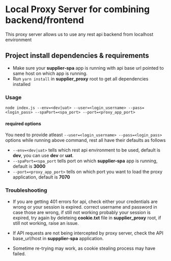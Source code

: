 # Local Proxy Server for combining backend/frontend

This proxy server allows us to use any rest api backend from localhost environment

## Project install dependencies & requirements

 - Make sure your **supplier-spa** app is running with api base url pointed to same host on which app is running.
 - Run ````yarn install```` in **supplier_proxy** root to get all dependencies installed


### Usage

```node index.js --env=<dev|uat> --user=<login_username> --pass=<login_pass> --spaPort=<spa_port> --port=<proxy_app_port>```

#### required options

You need to provide atleast `--user=<login_username> --pass=<login_pass>` options while running above command, rest all have their defaults as follows

  - `--env=<dev|uat>` tells which rest api environment to be used, default is **dev**, you can use **dev** or **uat**.
  - `--spaPort=<spa_port` tells port on which **supplier-spa** app is running, default is **3000**
  - `--port=<proxy_app_port>` tells on which port you want to load the proxy application, default is **7070**


### Troubleshooting

   - If you are getting 401 errors for api, check either your credentials are wrong or your session is expired. correct username and password in case those are wrong, if still not working probably your session is expired, try again by deleteing **cookie.txt** file in **supplier_proxy** root, if still not working, raise an issue.

   - If API requests are not being intercepted by proxy server, check the API base_url/host in **suppplier-spa** application.

   - Sometime re-trying may work, as cookie stealing process may have failed.
